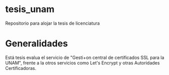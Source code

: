 # tesis_unam
Repositorio para alojar la tesis de licenciatura

# Generalidades

Está tesis evalua el servicio de "Gesti+on central de certificados SSL para la UNAM", frente a la otros servicios como Let's Encrypt y otras Autoridades Certificadoras.




